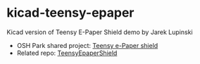 # kicad-teensy-epaper
Kicad version of Teensy E-Paper Shield demo by Jarek Lupinski
  * OSH Park shared project: [Teensy e-Paper shield](https://oshpark.com/shared_projects/3KynIVn6)
  * Related repo: [TeensyEpaperShield](https://github.com/pdp7/TeensyEpaperShield)
